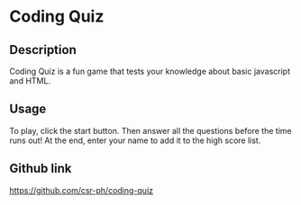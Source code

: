 # Coding Quiz

## Description

Coding Quiz is a fun game that tests your knowledge about basic javascript and HTML.

## Usage

To play, click the start button. Then answer all the questions before the time runs out! At the end, enter your name to add it to the high score list.

## Github link

https://github.com/csr-ph/coding-quiz
